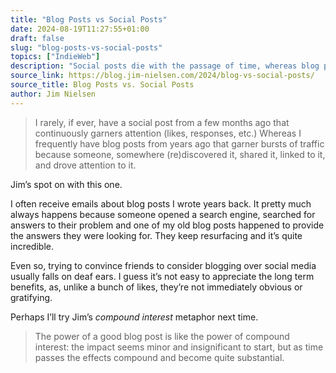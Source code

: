 ```yaml
---
title: "Blog Posts vs Social Posts"
date: 2024-08-19T11:27:55+01:00
draft: false
slug: "blog-posts-vs-social-posts"
topics: ["IndieWeb"]
description: "Social posts die with the passage of time, whereas blog posts gain life from it."
source_link: https://blog.jim-nielsen.com/2024/blog-vs-social-posts/
source_title: Blog Posts vs. Social Posts
author: Jim Nielsen
---
```


> I rarely, if ever, have a social post from a few months ago that continuously garners attention (likes, responses, etc.) Whereas I frequently have blog posts from years ago that garner bursts of traffic because someone, somewhere (re)discovered it, shared it, linked to it, and drove attention to it.

 Jim’s spot on with this one.

I often receive emails about blog posts I wrote years back. It pretty much always happens because someone opened a search engine, searched for answers to their problem and one of my old blog posts happened to provide the answers they were looking for. They keep resurfacing and it’s quite incredible. 

Even so, trying to convince friends to consider blogging over social media usually falls on deaf ears. I guess it’s not easy to appreciate the long term benefits, as, unlike a bunch of likes, they’re not immediately obvious or gratifying.

Perhaps I’ll try Jim’s *compound interest* metaphor next time.

> The power of a good blog post is like the power of compound interest: the impact seems minor and insignificant to start, but as time passes the effects compound and become quite substantial.
